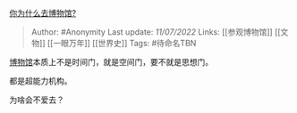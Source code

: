 [你为什么去博物馆?](https://www.zhihu.com/question/441825425/answer/1710272298)

> Author: #Anonymity 
Last update: *11/07/2022* 
Links: [[参观博物馆]] [[文物]] [[一眼万年]] [[世界史]]
Tags:  #待命名TBN 

[博物馆](https://www.zhihu.com/search?q=%E5%8D%9A%E7%89%A9%E9%A6%86&search_source=Entity&hybrid_search_source=Entity&hybrid_search_extra=%7B%22sourceType%22%3A%22answer%22%2C%22sourceId%22%3A1710272298%7D)本质上不是时间门，就是空间门，要不就是思想门。

都是超能力机构。

为啥会不爱去？